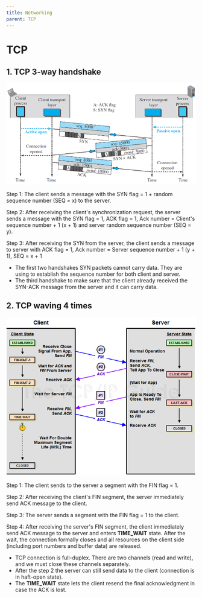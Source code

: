 ```yaml
---
title: Networking 
parent: TCP
---
```


# TCP

## 1. TCP 3-way handshake

![](assets/tcp-handshake.png)

Step 1: The client sends a message with the SYN flag = 1 + random sequence number (SEQ = x) to the server.

Step 2: After receiving the client's synchronization request, the server sends a message with the SYN flag = 1, ACK flag = 1, Ack number = Client's sequence number + 1 (x + 1) and server random sequence number (SEQ = y).

Step 3: After receiving the SYN from the server, the client sends a message to server with ACK flag = 1, Ack number = Server sequence number + 1 (y + 1), SEQ = x + 1

- The first two handshakes SYN packets cannot carry data. They are using to establish the sequence number for both client and server.
- The third handshake to make sure that the client already received the SYN-ACK message from the server and it can carry data.

## 2. TCP waving 4 times

![](assets/tcp-waving.png)

Step 1: The client sends to the server a segment with the FIN flag = 1.

Step 2: After receiving the client's FIN segment, the server immediately send ACK message to the client.

Step 3: The server sends a segment with the FIN flag = 1 to the client.

Step 4: After receiving the server's FIN segment, the client immediately send ACK message to the server and enters **TIME_WAIT** state. After the wait, the connection formally closes and all resources on the client side (including port numbers and buffer data) are released.

- TCP connection is full-duplex. There are two channels (read and write), and we must close these channels separately.
- After the step 2 the server can still send data to the client (connection is in haft-open state).
- The **TIME_WAIT** state lets the client resend the final acknowledgment in case the ACK is lost.
